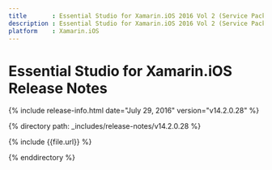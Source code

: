```yaml
---
title       : Essential Studio for Xamarin.iOS 2016 Vol 2 (Service Pack 1)Release Notes
description : Essential Studio for Xamarin.iOS 2016 Vol 2 (Service Pack 1)Release Notes
platform    : Xamarin.iOS
---
```


# Essential Studio for Xamarin.iOS Release Notes

{% include release-info.html date="July 29, 2016" version="v14.2.0.28" %} 

{% directory path: _includes/release-notes/v14.2.0.28 %}

{% include {{file.url}} %}

{% enddirectory %}